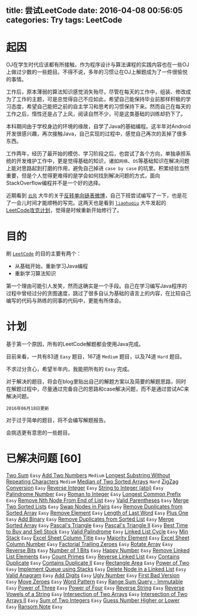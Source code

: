title: 尝试LeetCode
date: 2016-04-08 00:56:05
categories: Try
tags: LeetCode
---

# 起因


OJ在学生时代应该都有所接触，作为程序设计与算法课程的实践内容也在一些OJ上做过少数的一些题目。不得不说，多年的习惯让在OJ上解题成为了一件很愉悦的事情。

工作后，原本薄弱的算法知识感觉消失殆尽，尽管在每天的工作中，组装、修改成为了工作的主题，可是总觉得自己不应如此，希望自己能保持毕业前那样积极的学习态度，希望自己能把之前的自主学习和思考的习惯保持下来。然而自己在每天的工作之后，惰性还是占了上风，阅读自然不少，可是这类基础的训练却扔下了。

本科期间由于学校身边的环境的缘故，自学了Java的基础编程。这半年对Android开发很感兴趣，再次接触Java，自己实现的过程中，感觉自己再次的丢掉了很多东西。

工作两年，经历了最开始的模仿、学习阶段之后，也尝试了各个方向，单独承担系统的开发维护工作中，更是觉得基础的知识，诸如`网络`、`OS`等基础知识在解决问题上能对思路起到打磨的作用，避免自己掉进 `case by case` 的坑里。积累经验当然重要，但是个人觉得更难得的是学会如何找到解决问题的方式，面向StackOverflow编程并不是一个好的选择。

近期看到 [`云风`][1] 大牛的关于[反转单向链表微博][2]，自己下班尝试编写了一下，也是花了一会儿时间才能顺畅的写完。这两天也是看到 [`liaohuqiu`][3] 大牛发起的 [LeetCode攻克计划][4]，觉得是时候重新开始修行了。

# 目的


刷 [`LeetCode`][5] 的目的主要有两个：

+ 从基础开始，重新学习Java编程
+ 重新学习算法知识

第一个理由可能引人发笑，然而这确实是一个手段。自己在学习编写Java程序的过程中曾经过分的贪图速度，跳过了很多自认为基础的语言上的内容，在比较自己编写的代码与熟练的同事的代码中，更能有所体会。

# 计划


基于第一个原因，所有的LeetCode解题都会使用Java完成。

目前来看，一共有83道 `Easy` 题目，167道 `Medium` 题目，以及74道 `Hard` 题目。

不求过分贪心，希望半年内，我能把所有的 `Easy` 完成。

对于解决的题目，将会在blog里贴出自己的解题方案以及简要的解题思路，同时在解题过程中，尽量通过完备自己的思路和case解决问题，而不是通过尝试AC来解决问题。

`2016年06月18日更新`

对于过于简单的题目，将不会编写解题报告。

会挑选更有意思的一些题目。

# 已解决问题 \[60\]

[Two Sum](https://leetcode.com/problems/two-sum/) `Easy`
[Add Two Numbers](https://leetcode.com/problems/add-two-numbers/) `Medium`
[Longest Substring Without Repeating Characters](https://leetcode.com/problems/longest-substring-without-repeating-characters/) `Medium`
[Median of Two Sorted Arrays](https://leetcode.com/problems/median-of-two-sorted-arrays/) `Hard`
[ZigZag Conversion](https://leetcode.com/problems/zigzag-conversion/) `Easy`
[Reverse Integer](https://leetcode.com/problems/reverse-integer/) `Easy`
[String to Integer (atoi)](https://leetcode.com/problems/string-to-integer-atoi/) `Easy`
[Palindrome Number](https://leetcode.com/problems/palindrome-number/) `Easy`
[Roman to Integer](https://leetcode.com/problems/roman-to-integer/) `Easy`
[Longest Common Prefix](https://leetcode.com/problems/longest-common-prefix/) `Easy`
[Remove Nth Node From End of List](https://leetcode.com/problems/remove-nth-node-from-end-of-list/) `Easy`
[Valid Parentheses](https://leetcode.com/problems/valid-parentheses/) `Easy`
[Merge Two Sorted Lists](https://leetcode.com/problems/merge-two-sorted-lists/) `Easy`
[Swap Nodes in Pairs](https://leetcode.com/problems/swap-nodes-in-pairs/) `Easy`
[Remove Duplicates from Sorted Array](https://leetcode.com/problems/remove-duplicates-from-sorted-array/) `Easy`
[Remove Element](https://leetcode.com/problems/remove-element/) `Easy`
[Length of Last Word](https://leetcode.com/problems/length-of-last-word/) `Easy`
[Plus One](https://leetcode.com/problems/plus-one/) `Easy`
[Add Binary](https://leetcode.com/problems/add-binary/) `Easy`
[Remove Duplicates from Sorted List](https://leetcode.com/problems/remove-duplicates-from-sorted-list/) `Easy`
[Merge Sorted Array](https://leetcode.com/problems/merge-sorted-array/) `Easy`
[Pascal's Triangle](https://leetcode.com/problems/pascals-triangle/) `Easy`
[Pascal's Triangle II](https://leetcode.com/problems/pascals-triangle-ii/) `Easy`
[Best Time to Buy and Sell Stock](https://leetcode.com/problems/best-time-to-buy-and-sell-stock/) `Easy`
[Valid Palindrome](https://leetcode.com/problems/valid-palindrome/) `Easy`
[Linked List Cycle](https://leetcode.com/problems/linked-list-cycle/) `Easy`
[Min Stack](https://leetcode.com/problems/min-stack/) `Easy`
[Excel Sheet Column Title](https://leetcode.com/problems/excel-sheet-column-title/) `Easy`
[Majority Element](https://leetcode.com/problems/majority-element/) `Easy`
[Excel Sheet Column Number](https://leetcode.com/problems/excel-sheet-column-number/) `Easy`
[Factorial Trailing Zeroes](https://leetcode.com/problems/factorial-trailing-zeroes/) `Easy`
[Rotate Array](https://leetcode.com/problems/rotate-array/) `Easy`
[Reverse Bits](https://leetcode.com/problems/reverse-bits/) `Easy`
[Number of 1 Bits](https://leetcode.com/problems/number-of-1-bits/) `Easy`
[Happy Number](https://leetcode.com/problems/happy-number/) `Easy`
[Remove Linked List Elements](https://leetcode.com/problems/remove-linked-list-elements/) `Easy`
[Count Primes](https://leetcode.com/problems/count-primes/) `Easy`
[Reverse Linked List](https://leetcode.com/problems/reverse-linked-list/) `Easy`
[Contains Duplicate](https://leetcode.com/problems/contains-duplicate/) `Easy`
[Contains Duplicate II](https://leetcode.com/problems/contains-duplicate-ii/) `Easy`
[Rectangle Area](https://leetcode.com/problems/rectangle-area/) `Easy`
[Power of Two](https://leetcode.com/problems/power-of-two/) `Easy`
[Implement Queue using Stacks](https://leetcode.com/problems/implement-queue-using-stacks/) `Easy`
[Delete Node in a Linked List](https://leetcode.com/problems/delete-node-in-a-linked-list/) `Easy`
[Valid Anagram](https://leetcode.com/problems/valid-anagram/) `Easy`
[Add Digits](https://leetcode.com/problems/add-digits/) `Easy`
[Ugly Number](https://leetcode.com/problems/ugly-number/) `Easy`
[First Bad Version](https://leetcode.com/problems/first-bad-version/) `Easy`
[Move Zeroes](https://leetcode.com/problems/move-zeroes/) `Easy`
[Word Pattern](https://leetcode.com/problems/word-pattern/) `Easy`
[Range Sum Query - Immutable](https://leetcode.com/problems/range-sum-query-immutable/) `Easy`
[Power of Three](https://leetcode.com/problems/power-of-three/) `Easy`
[Power of Four](https://leetcode.com/problems/power-of-four/) `Easy`
[Reverse String](https://leetcode.com/problems/reverse-string/) `Easy`
[Reverse Vowels of a String](https://leetcode.com/problems/reverse-vowels-of-a-string/) `Easy`
[Intersection of Two Arrays](https://leetcode.com/problems/intersection-of-two-arrays/) `Easy`
[Intersection of Two Arrays II](https://leetcode.com/problems/intersection-of-two-arrays-ii/) `Easy`
[Sum of Two Integers](https://leetcode.com/problems/sum-of-two-integers/) `Easy`
[Guess Number Higher or Lower](https://leetcode.com/problems/guess-number-higher-or-lower/) `Easy`
[Ransom Note](https://leetcode.com/problems/ransom-note/) `Easy`

[1]: http://blog.codingnow.com/
[2]: http://weibo.com/2388714105/DjvJZC1Qc
[3]: http://www.liaohuqiu.com/
[4]: https://github.com/liaohuqiu/leetcode-0x01
[5]: https://leetcode.com/


